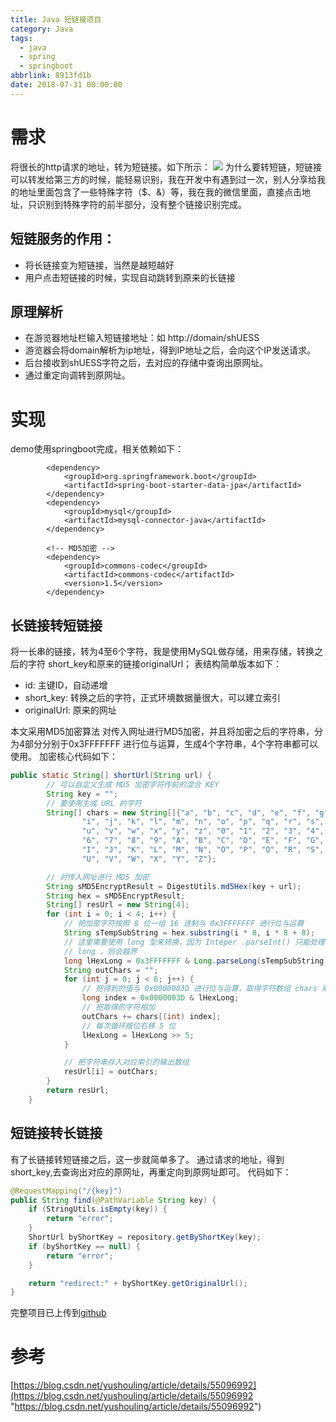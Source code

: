 ```yaml
---
title: Java 短链接项目
category: Java
tags:
  - java
  - spring
  - springboot
abbrlink: 8913fd1b
date: 2018-07-31 00:00:00
---
```

# 需求
将很长的http请求的地址，转为短链接。如下所示：
![](http://www.myluffy.com/wp-content/uploads/2018/07/112a80391435658790d15308b377aba3.png)
为什么要转短链，短链接可以转发给第三方的时候，能轻易识别，我在开发中有遇到过一次，别人分享给我的地址里面包含了一些特殊字符（$、&）等，我在我的微信里面，直接点击地址，只识别到特殊字符的前半部分，没有整个链接识别完成。
## 短链服务的作用：
- 将长链接变为短链接，当然是越短越好
- 用户点击短链接的时候，实现自动跳转到原来的长链接

## 原理解析
- 在游览器地址栏输入短链接地址：如 http://domain/shUESS
- 游览器会将domain解析为ip地址，得到IP地址之后，会向这个IP发送请求。
- 后台接收到shUESS字符之后，去对应的存储中查询出原网址。
- 通过重定向调转到原网址。

# 实现
demo使用springboot完成，相关依赖如下：
```
		<dependency>
            <groupId>org.springframework.boot</groupId>
            <artifactId>spring-boot-starter-data-jpa</artifactId>
        </dependency>
        <dependency>
            <groupId>mysql</groupId>
            <artifactId>mysql-connector-java</artifactId>
        </dependency>

		<!-- MD5加密 -->
        <dependency>
            <groupId>commons-codec</groupId>
            <artifactId>commons-codec</artifactId>
            <version>1.5</version>
        </dependency>
```

## 长链接转短链接
将一长串的链接，转为4至6个字符，我是使用MySQL做存储，用来存储，转换之后的字符 short_key和原来的链接originalUrl；
表结构简单版本如下：
- id: 主键ID，自动递增
- short_key: 转换之后的字符，正式环境数据量很大，可以建立索引
- originalUrl: 原来的网址

本文采用MD5加密算法
对传入网址进行MD5加密，并且将加密之后的字符串，分为4部分分别于0x3FFFFFFF 进行位与运算，生成4个字符串，4个字符串都可以使用。
加密核心代码如下：
```java
public static String[] shortUrl(String url) {
        // 可以自定义生成 MD5 加密字符传前的混合 KEY
        String key = "";
        // 要使用生成 URL 的字符
        String[] chars = new String[]{"a", "b", "c", "d", "e", "f", "g", "h",
                "i", "j", "k", "l", "m", "n", "o", "p", "q", "r", "s", "t",
                "u", "v", "w", "x", "y", "z", "0", "1", "2", "3", "4", "5",
                "6", "7", "8", "9", "A", "B", "C", "D", "E", "F", "G", "H",
                "I", "J", "K", "L", "M", "N", "O", "P", "Q", "R", "S", "T",
                "U", "V", "W", "X", "Y", "Z"};

        // 对传入网址进行 MD5 加密
        String sMD5EncryptResult = DigestUtils.md5Hex(key + url);
        String hex = sMD5EncryptResult;
        String[] resUrl = new String[4];
        for (int i = 0; i < 4; i++) {
            // 把加密字符按照 8 位一组 16 进制与 0x3FFFFFFF 进行位与运算
            String sTempSubString = hex.substring(i * 8, i * 8 + 8);
            // 这里需要使用 long 型来转换，因为 Inteper .parseInt() 只能处理 31 位 , 首位为符号位 , 如果不用
            // long ，则会越界
            long lHexLong = 0x3FFFFFFF & Long.parseLong(sTempSubString, 16);
            String outChars = "";
            for (int j = 0; j < 6; j++) {
                // 把得到的值与 0x0000003D 进行位与运算，取得字符数组 chars 索引
                long index = 0x0000003D & lHexLong;
                // 把取得的字符相加
                outChars += chars[(int) index];
                // 每次循环按位右移 5 位
                lHexLong = lHexLong >> 5;
            }

            // 把字符串存入对应索引的输出数组
            resUrl[i] = outChars;
        }
        return resUrl;
    }
```

## 短链接转长链接
有了长链接转短链接之后，这一步就简单多了。
通过请求的地址，得到short_key,去查询出对应的原网址，再重定向到原网址即可。
代码如下：
```java
@RequestMapping("/{key}")
public String find(@PathVariable String key) {
	if (StringUtils.isEmpty(key)) {
		return "error";
	}
	ShortUrl byShortKey = repository.getByShortKey(key);
	if (byShortKey == null) {
		return "error";
	}

	return "redirect:" + byShortKey.getOriginalUrl();
}
```

完整项目已上传到[github](https://github.com/waynecoder/springboot-example/tree/master/short-url "short_url")

# 参考
[https://blog.csdn.net/yushouling/article/details/55096992](https://blog.csdn.net/yushouling/article/details/55096992 "https://blog.csdn.net/yushouling/article/details/55096992")
